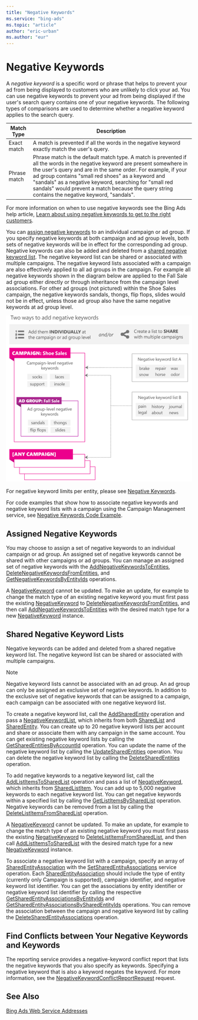 ```yaml
---
title: "Negative Keywords"
ms.service: "bing-ads"
ms.topic: "article"
author: "eric-urban"
ms.author: "eur"
---
```

# Negative Keywords
A *negative keyword* is a specific word or phrase that helps to prevent your ad from being displayed to customers who are unlikely to click your ad. You can use negative keywords to prevent your ad from being displayed if the user's search query contains one of your negative keywords. The following types of comparisons are used to determine whether a negative keyword applies to the search query.

|Match Type|Description|
|--------------|---------------|
|Exact match|A match is prevented if all the words in the negative keyword exactly match the user's query.|
|Phrase match|Phrase match is the default match type. A match is prevented if all the words in the negative keyword are present somewhere in the user's query and are in the same order. For example, if your ad group contains "small red shoes" as a keyword and "sandals" as a negative keyword, searching for "small red sandals" would prevent a match because the query string contains the negative keyword, "sandals".|
For more information on when to use negative keywords see the Bing Ads help article, [Learn about using negative keywords to get to the right customers](http://help.bingads.microsoft.com/apex/index/3/en-us/51014).

You can [assign negative keywords](#assignednegativekeywords) to an individual campaign or ad group. If you specify negative keywords at both campaign and ad group levels, both sets of negative keywords will be in effect for the corresponding ad group. Negative keywords can also be added and deleted from a [shared negative keyword list](#sharednegativekeywordlists). The negative keyword list can be shared or associated with multiple campaigns. The negative keyword lists associated with a campaign are also effectively applied to all ad groups in the campaign. For example all negative keywords shown in the diagram below are applied to the Fall Sale ad group either directly or through inheritance from the campaign level associations. For other ad groups (not pictured) within the Shoe Sales campaign, the negative keywords sandals, thongs, flip flops, slides would not be in effect, unless those ad group also have the same negative keywords at ad group level.

![negative_keywords_structured](../guides/media/negative-keywords-structured.png "negative_keywords_structured")

For negative keyword limits per entity, please see [Negative Keywords](../guides/entity-hierarchy-limits.md#negativekeywords).

For code examples that show how to associate negative keywords and negative keyword lists with a campaign using the Campaign Management service, see [Negative Keywords Code Example](../guides/code-example-negative-keywords.md).

## <a name="assignednegativekeywords"></a>Assigned Negative Keywords
You may choose to assign a set of negative keywords to an individual campaign or ad group. An assigned set of negative keywords cannot be shared with other campaigns or ad groups. You can manage an assigned set of negative keywords with the [AddNegativeKeywordsToEntities](~/campaign-management-service/addnegativekeywordstoentities.md), [DeleteNegativeKeywordsFromEntities](~/campaign-management-service/deletenegativekeywordsfromentities.md), and [GetNegativeKeywordsByEntityIds](~/campaign-management-service/getnegativekeywordsbyentityids.md) operations.

A [NegativeKeyword](~/campaign-management-service/negativekeyword.md) cannot be updated. To make an update, for example to change the match type of an existing negative keyword you must first pass the existing [NegativeKeyword](~/campaign-management-service/negativekeyword.md) to [DeleteNegativeKeywordsFromEntities](~/campaign-management-service/deletenegativekeywordsfromentities.md), and then call [AddNegativeKeywordsToEntities](~/campaign-management-service/addnegativekeywordstoentities.md) with the desired match type for a new [NegativeKeyword](~/campaign-management-service/negativekeyword.md) instance.

## <a name="sharednegativekeywordlists"></a>Shared Negative Keyword Lists
Negative keywords can be added and deleted from a shared negative keyword list. The negative keyword list can be shared or associated with multiple campaigns.

> [!NOTE]
> Negative keyword lists cannot be associated with an ad group. An ad group can only be assigned an exclusive set of negative keywords. In addition to the exclusive set of negative keywords that can be assigned to a campaign, each campaign can be associated with one negative keyword list.

To create a negative keyword list, call the [AddSharedEntity](~/campaign-management-service/addsharedentity.md) operation and pass a [NegativeKeywordList](~/campaign-management-service/negativekeywordlist.md), which inherits from both [SharedList](~/campaign-management-service/sharedlist.md) and [SharedEntity](~/campaign-management-service/sharedentity.md). You can create up to 20 negative keyword lists per account and share or associate them with any campaign in the same account. You can get existing negative keyword lists by calling the [GetSharedEntitiesByAccountId](~/campaign-management-service/getsharedentitiesbyaccountid.md) operation. You can update the name of the negative keyword list by calling the [UpdateSharedEntities](~/campaign-management-service/updatesharedentities.md) operation. You can delete the negative keyword list by calling the [DeleteSharedEntities](~/campaign-management-service/deletesharedentities.md) operation.

To add negative keywords to a negative keyword list, call the [AddListItemsToSharedList](~/campaign-management-service/addlistitemstosharedlist.md) operation and pass a list of [NegativeKeyword](~/campaign-management-service/negativekeyword.md), which inherits from [SharedListItem](~/campaign-management-service/sharedlistitem.md). You can add up to 5,000 negative keywords to each negative keyword list. You can get negative keywords within a specified list by calling the [GetListItemsBySharedList](~/campaign-management-service/getlistitemsbysharedlist.md) operation. Negative keywords can be removed from a list by calling the [DeleteListItemsFromSharedList](~/campaign-management-service/deletelistitemsfromsharedlist.md) operation.

A [NegativeKeyword](~/campaign-management-service/negativekeyword.md) cannot be updated. To make an update, for example to change the match type of an existing negative keyword you must first pass the existing [NegativeKeyword](~/campaign-management-service/negativekeyword.md) to [DeleteListItemsFromSharedList](~/campaign-management-service/deletelistitemsfromsharedlist.md), and then call [AddListItemsToSharedList](~/campaign-management-service/addlistitemstosharedlist.md) with the desired match type for a new [NegativeKeyword](~/campaign-management-service/negativekeyword.md) instance.

To associate a negative keyword list with a campaign, specify an array of [SharedEntityAssociation](~/campaign-management-service/sharedentityassociation.md) with the [SetSharedEntityAssociations](~/campaign-management-service/setsharedentityassociations.md) service operation. Each [SharedEntityAssociation](~/campaign-management-service/sharedentityassociation.md) should include the type of entity (currently only Campaign is supported), campaign identifier, and negative keyword list identifier. You can get the associations by entity identifier or negative keyword list identifier by calling the respective [GetSharedEntityAssociationsByEntityIds](~/campaign-management-service/getsharedentityassociationsbyentityids.md) and [GetSharedEntityAssociationsBySharedEntityIds](~/campaign-management-service/getsharedentityassociationsbysharedentityids.md) operations. You can remove the association between the campaign and negative keyword list by calling the [DeleteSharedEntityAssociations](~/campaign-management-service/deletesharedentityassociations.md) operation.

## Find Conflicts between Your Negative Keywords and Keywords
The reporting service provides a negative-keyword conflict report that lists the negative keywords that you also specify as keywords. Specifying a negative keyword that is also a keyword negates the keyword. For more information, see the [NegativeKeywordConflictReportRequest](~/reporting-service/negativekeywordconflictreportrequest.md) request.

## See Also
[Bing Ads Web Service Addresses](../guides/web-service-addresses.md)

